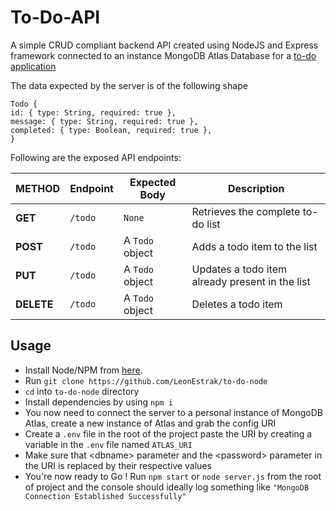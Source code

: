 # To-Do-API

A simple CRUD compliant backend API created using NodeJS and Express framework connected to an instance MongoDB Atlas Database for a [to-do application](https://github.com/LeonEstrak/to-do-angular)

The data expected by the server is of the following shape

    Todo {
    id: { type: String, required: true },
    message: { type: String, required: true },
    completed: { type: Boolean, required: true },
    }

Following are the exposed API endpoints:

| **METHOD** | Endpoint | Expected Body   | Description                                     |
| ---------- | -------- | --------------- | ----------------------------------------------- |
| **GET**    | `/todo`  | `None`          | Retrieves the complete to-do list               |
| **POST**   | `/todo`  | A `Todo` object | Adds a todo item to the list                    |
| **PUT**    | `/todo`  | A `Todo` object | Updates a todo item already present in the list |
| **DELETE** | `/todo`  | A `Todo` object | Deletes a todo item                             |

## Usage
- Install Node/NPM from [here](https://nodejs.org/en/).
- Run `git clone https://github.com/LeonEstrak/to-do-node`
- `cd` into `to-do-node` directory 
- Install dependencies by using `npm i` 
- You now need to connect the server to a personal instance of MongoDB Atlas, create a new instance of Atlas and grab the config URI
- Create a `.env` file in the root of the project paste the URI by creating a variable in the `.env` file named `ATLAS_URI` 
- Make sure that \<dbname> parameter and the \<password> parameter in the URI is replaced by their respective values
- You're now ready to Go ! Run `npm start` or `node server.js` from the root of project and the console should ideally log something like `"MongoDB Connection Established Successfully"`